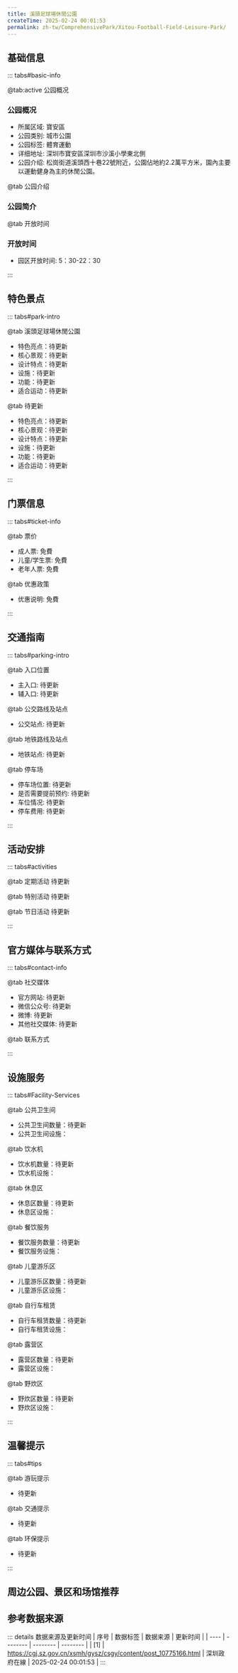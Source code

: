 ```yaml
---
title: 溪頭足球場休閒公園
createTime: 2025-02-24 00:01:53
permalink: zh-tw/ComprehensivePark/Xitou-Football-Field-Leisure-Park/
---
```



<script setup>
import ImageSwiper from '/.vuepress/theme/components/ImageSwiper.vue'
// 轮播图数据
const swiperItems = [
    {
                link: 'https://cgj.sz.gov.cn/img/4/4005/4005935/10775166.png',
                title: '溪頭足球場休閒公園',
                description: '',
                author: '深圳政府在線',
                date: '2025/02/25'
                },
  {
                link: 'https://cgj.sz.gov.cn/img/4/4005/4005935/10775166.png',
                title: '溪頭足球場休閒公園',
                description: '',
                author: '深圳政府在線',
                date: '2025/02/25'
                }
]
// 配置项
const swiperConfig = {
  height: 500,
  showInfo: true
}
</script>
<!-- 轮播图组件 -->
<ImageSwiper :items="swiperItems" :config="swiperConfig" />



## 基础信息

::: tabs#basic-info

@tab:active 公园概况
### 公园概况
- 所属区域: 寶安區
- 公园类别: 城市公園
- 公园标签: 體育運動
- 详细地址: 深圳市寶安區深圳市沙溪小學東北側
- 公园介绍: 松崗街道溪頭西十巷22號附近，公園佔地約2.2萬平方米，園內主要以運動健身為主的休閒公園。

@tab 公园介绍
### 公园简介
@tab 开放时间
### 开放时间
- 园区开放时间: 5：30-22：30

:::

## 特色景点

::: tabs#park-intro

@tab 溪頭足球場休閒公園
<ImageCard
image="https://cgj.sz.gov.cn/images/index20230710_1.png"
    title="溪頭足球場休閒公園"
    description="溪頭足球場休閒公園總面積為22100平方米，公園內設有遊樂設施、健身器材、休閒、跑道、球場為主的公園。"
    date=""
    author="深圳政府在線"
/>


- 特色亮点：待更新
- 核心景观：待更新
- 设计特点：待更新
- 设施：待更新
- 功能：待更新
- 适合运动：待更新

@tab 待更新
<ImageCard
image="https://cgj.sz.gov.cn/images/index20230710_1.png"
    title="溪頭足球場休閒公園"
    description="溪頭足球場休閒公園總面積為22100平方米，公園內設有遊樂設施、健身器材、休閒、跑道、球場為主的公園。"
    date=""
    author="深圳政府在線"
/>


- 特色亮点：待更新
- 核心景观：待更新
- 设计特点：待更新
- 设施：待更新
- 功能：待更新
- 适合运动：待更新

:::

## 门票信息

::: tabs#ticket-info

@tab 票价
- 成人票: 免費
- 儿童/学生票: 免費
- 老年人票: 免費

@tab 优惠政策
- 优惠说明: 免費

:::

## 交通指南

::: tabs#parking-intro

@tab 入口位置
- 主入口: 待更新
- 辅入口: 待更新

@tab 公交路线及站点
- 公交站点: 待更新

@tab 地铁路线及站点
- 地铁站点: 待更新

@tab 停车场
- 停车场位置: 待更新
- 是否需要提前预约: 待更新
- 车位情况: 待更新
- 停车费用: 待更新

:::

## 活动安排

::: tabs#activities

@tab 定期活动
待更新

@tab 特别活动
待更新

@tab 节日活动
待更新

:::

## 官方媒体与联系方式

::: tabs#contact-info

@tab 社交媒体
- 官方网站: 待更新
- 微信公众号: 待更新
- 微博: 待更新
- 其他社交媒体: 待更新

@tab 联系方式

:::

## 设施服务

::: tabs#Facility-Services

@tab 公共卫生间
- 公共卫生间数量：待更新
- 公共卫生间设施：

@tab 饮水机
- 饮水机数量：待更新
- 饮水机设施：

@tab 休息区
- 休息区数量：待更新
- 休息区设施：

@tab 餐饮服务
- 餐饮服务数量：待更新
- 餐饮服务设施：

@tab 儿童游乐区
- 儿童游乐区数量：待更新
- 儿童游乐区设施：

@tab 自行车租赁
- 自行车租赁数量：待更新
- 自行车租赁设施：

@tab 露营区
- 露营区数量：待更新
- 露营区设施：

@tab 野炊区
- 野炊区数量：待更新
- 野炊区设施：

:::

## 温馨提示

::: tabs#tips

@tab 游玩提示
- 待更新

@tab 交通提示
- 待更新

@tab 环保提示
- 待更新

:::

## 周边公园、景区和场馆推荐

<CardGrid>
  <ImageCard
        image="https://cgj.sz.gov.cn/img/4/4005/4005938/10775198.jpg"
        title="湯坑水公園"
        description="湯坑水公園位於坪山區碧嶺街道沙湖社區同裕路與黃竹坑路東南側，面積約5.1萬平方米，南側緊靠坪山高中園、西北側毗鄰坪山兒童公園，在保留原始河岸線與原生態森林資源的基礎上，用碧道串合起沿線景觀與週邊城市教育系統，1200米長濱水空間。"
        href="zh-tw/ComprehensivePark/Tangkeng Water Park"
        author="深圳政府在線"
        date="2025/01/02"
      />
      <ImageCard
        image="https://cgj.sz.gov.cn/img/4/4005/4005938/10775198.jpg"
        title="湯坑水公園"
        description="湯坑水公園位於坪山區碧嶺街道沙湖社區同裕路與黃竹坑路東南側，面積約5.1萬平方米，南側緊靠坪山高中園、西北側毗鄰坪山兒童公園，在保留原始河岸線與原生態森林資源的基礎上，用碧道串合起沿線景觀與週邊城市教育系統，1200米長濱水空間。"
        href="zh-tw/ComprehensivePark/Tangkeng Water Park"
        author="深圳政府在線"
        date="2025/01/02"
      />
    </CardGrid>


## 参考数据来源

::: details 数据来源及更新时间
| 序号 | 数据标签 | 数据来源 | 更新时间 |
| ---- | -------- | -------- | -------- |
| [1] | https://cgj.sz.gov.cn/xsmh/gysz/csgy/content/post_10775166.html | 深圳政府在線 | 2025-02-24 00:01:53 |
:::

